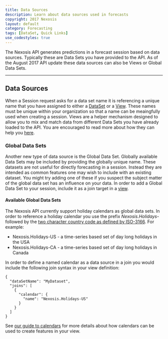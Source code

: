 ```yaml
---
title: Data Sources
description: Learn about data sources used in forecasts
copyright: 2017 Nexosis 
layout: default
category: Forecasting
tags: [DataSet, Quick Links]
use_codestyles: true
---
```


The Nexosis API generates predictions in a forecast session based on data sources. Typically these are Data Sets you have provided to the API. As of the August 2017 API update these data sources can also be Views or Global Data Sets.

-----

## Data Sources
When a Session request asks for a data set name it is referencing a unique name that you have assigned to either a [DataSet](/guides/sendingdata) or a [View](/guides/views). These names must be unique within your organization so that a name can be meaingfully used when creating a session. Views are a helper mechanism designed to allow you to mix and match data from different Data Sets you have already loaded to the API. You are encouraged to read more about how they can help you [here](/guides/views).

### Global Data Sets
Another new type of data source is the Global Data Set. Globally available Data Sets may be included by providing the globally unique name. These datasets are not useful for directly forecasting in a session. Instead they are intended as common features one may wish to include with an existing dataset. You might try adding one of these if you suspect the subject matter of the global data set has an influence on your data. In order to add a Global Data Set to your session, include it as a join target in a [view](/guides/views).

#### Available Global Data Sets
The Nexosis API currently support holiday calendars as global data sets. In order to reference a holiday calendar you use the prefix *Nexosis.Holidays-* followed by the [two character country code as defined by ISO-3166](https://en.wikipedia.org/wiki/ISO_3166-1_alpha-2). For example:
 
- Nexosis.Holidays-US - a time-series based set of day long holidays in the USA
- Nexosis.Holidays-CA - a time-series based set of day long holidays in Canada

In order to define a named calendar as a data source in a join you would include the following join syntax in your view definition:

``` 
{
  "dataSetName": "MyDataset",
  "joins": [
    {
      "calendar": {
        "name": "Nexosis.Holidays-US"
      }
    }
  ]
}

```
See [our guide to calendars](/guides/calendars) for more details about how calendars can be used to create features in your view.